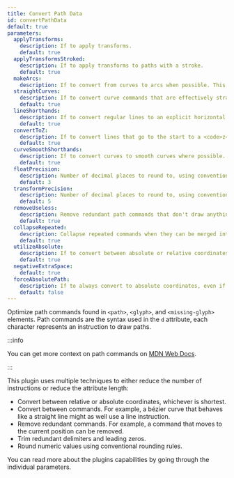 ```yaml
---
title: Convert Path Data
id: convertPathData
default: true
parameters:
  applyTransforms:
    description: If to apply transforms.
    default: true
  applyTransformsStroked:
    description: If to apply transforms to paths with a stroke.
    default: true
  makeArcs:
    description: If to convert from curves to arcs when possible. This is an object with two properties, <code>threshold</code> and <code>tolerance</code>.
  straightCurves:
    description: If to convert curve commands that are effectively straight lines to line commands.
    default: true
  lineShorthands:
    description: If to convert regular lines to an explicit horizontal or vertical line where possible.
    default: true
  convertToZ:
    description: If to convert lines that go to the start to a <code>z</code> command.
    default: true
  curveSmoothShorthands:
    description: If to convert curves to smooth curves where possible.
    default: true
  floatPrecision:
    description: Number of decimal places to round to, using conventional rounding rules.
    default: 3
  transformPrecision:
    description: Number of decimal places to round to, using conventional rounding rules.
    default: 5
  removeUseless:
    description: Remove redundant path commands that don't draw anything.
    default: true
  collapseRepeated:
    description: Collapse repeated commands when they can be merged into one.
    default: true
  utilizeAbsolute:
    description: If to convert between absolute or relative coordinates, whichever is shortest.
    default: true
  negativeExtraSpace:
    default: true
  forceAbsolutePath:
    description: If to always convert to absolute coordinates, even if it adds more bytes.
    default: false
---
```


<!--@include: ../parts/header.md-->

Optimize path commands found in `<path>`, `<glyph>`, and `<missing-glyph>` elements. Path commands are the syntax used in the `d` attribute, each character represents an instruction to draw paths.

:::info

You can get more context on path commands on [MDN Web Docs](https://developer.mozilla.org/docs/Web/SVG/Attribute/d#path_commands).

:::

This plugin uses multiple techniques to either reduce the number of instructions or reduce the attribute length:

- Convert between relative or absolute coordinates, whichever is shortest.
- Convert between commands. For example, a bézier curve that behaves like a straight line might as well use a line instruction.
- Remove redundant commands. For example, a command that moves to the current position can be removed.
- Trim redundant delimiters and leading zeros.
- Round numeric values using conventional rounding rules.

You can read more about the plugins capabilities by going through the individual parameters.

<!--@include: ../parts/plugin.md-->
